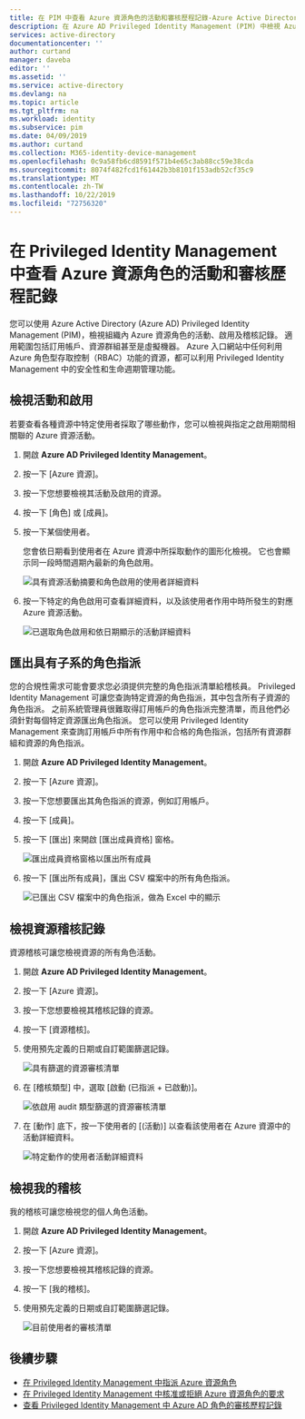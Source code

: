 ```yaml
---
title: 在 PIM 中查看 Azure 資源角色的活動和審核歷程記錄-Azure Active Directory |Microsoft Docs
description: 在 Azure AD Privileged Identity Management (PIM) 中檢視 Azure 資源角色的活動和稽核記錄。
services: active-directory
documentationcenter: ''
author: curtand
manager: daveba
editor: ''
ms.assetid: ''
ms.service: active-directory
ms.devlang: na
ms.topic: article
ms.tgt_pltfrm: na
ms.workload: identity
ms.subservice: pim
ms.date: 04/09/2019
ms.author: curtand
ms.collection: M365-identity-device-management
ms.openlocfilehash: 0c9a58fb6cd8591f571b4e65c3ab88cc59e38cda
ms.sourcegitcommit: 8074f482fcd1f61442b3b8101f153adb52cf35c9
ms.translationtype: MT
ms.contentlocale: zh-TW
ms.lasthandoff: 10/22/2019
ms.locfileid: "72756320"
---
```

# <a name="view-activity-and-audit-history-for-azure-resource-roles-in-privileged-identity-management"></a>在 Privileged Identity Management 中查看 Azure 資源角色的活動和審核歷程記錄

您可以使用 Azure Active Directory (Azure AD) Privileged Identity Management (PIM)，檢視組織內 Azure 資源角色的活動、啟用及稽核記錄。 適用範圍包括訂用帳戶、資源群組甚至是虛擬機器。 Azure 入口網站中任何利用 Azure 角色型存取控制（RBAC）功能的資源，都可以利用 Privileged Identity Management 中的安全性和生命週期管理功能。

## <a name="view-activity-and-activations"></a>檢視活動和啟用

若要查看各種資源中特定使用者採取了哪些動作，您可以檢視與指定之啟用期間相關聯的 Azure 資源活動。

1. 開啟 **Azure AD Privileged Identity Management**。

1. 按一下 [Azure 資源]。

1. 按一下您想要檢視其活動及啟用的資源。

1. 按一下 [角色] 或 [成員]。

1. 按一下某個使用者。

    您會依日期看到使用者在 Azure 資源中所採取動作的圖形化檢視。 它也會顯示同一段時間週期內最新的角色啟用。

    ![具有資源活動摘要和角色啟用的使用者詳細資料](media/azure-pim-resource-rbac/rbac-user-details.png)

1. 按一下特定的角色啟用可查看詳細資料，以及該使用者作用中時所發生的對應 Azure 資源活動。

    ![已選取角色啟用和依日期顯示的活動詳細資料](media/azure-pim-resource-rbac/rbac-user-resource-activity.png)

## <a name="export-role-assignments-with-children"></a>匯出具有子系的角色指派

您的合規性需求可能會要求您必須提供完整的角色指派清單給稽核員。 Privileged Identity Management 可讓您查詢特定資源的角色指派，其中包含所有子資源的角色指派。 之前系統管理員很難取得訂用帳戶的角色指派完整清單，而且他們必須針對每個特定資源匯出角色指派。 您可以使用 Privileged Identity Management 來查詢訂用帳戶中所有作用中和合格的角色指派，包括所有資源群組和資源的角色指派。

1. 開啟 **Azure AD Privileged Identity Management**。

1. 按一下 [Azure 資源]。

1. 按一下您想要匯出其角色指派的資源，例如訂用帳戶。

1. 按一下 [成員]。

1. 按一下 [匯出] 來開啟 [匯出成員資格] 窗格。

    ![匯出成員資格窗格以匯出所有成員](media/azure-pim-resource-rbac/export-membership.png)

1. 按一下 [匯出所有成員]，匯出 CSV 檔案中的所有角色指派。

    ![已匯出 CSV 檔案中的角色指派，做為 Excel 中的顯示](media/azure-pim-resource-rbac/export-csv.png)

## <a name="view-resource-audit-history"></a>檢視資源稽核記錄

資源稽核可讓您檢視資源的所有角色活動。

1. 開啟 **Azure AD Privileged Identity Management**。

1. 按一下 [Azure 資源]。

1. 按一下您想要檢視其稽核記錄的資源。

1. 按一下 [資源稽核]。

1. 使用預先定義的日期或自訂範圍篩選記錄。

    ![具有篩選的資源審核清單](media/azure-pim-resource-rbac/rbac-resource-audit.png)

1. 在 [稽核類型] 中，選取 [啟動 (已指派 + 已啟動)]。

    ![依啟用 audit 類型篩選的資源審核清單](media/azure-pim-resource-rbac/rbac-audit-activity.png)

1. 在 [動作] 底下，按一下使用者的 [(活動)] 以查看該使用者在 Azure 資源中的活動詳細資料。

    ![特定動作的使用者活動詳細資料](media/azure-pim-resource-rbac/rbac-audit-activity-details.png)

## <a name="view-my-audit"></a>檢視我的稽核

我的稽核可讓您檢視您的個人角色活動。

1. 開啟 **Azure AD Privileged Identity Management**。

1. 按一下 [Azure 資源]。

1. 按一下您想要檢視其稽核記錄的資源。

1. 按一下 [我的稽核]。

1. 使用預先定義的日期或自訂範圍篩選記錄。

    ![目前使用者的審核清單](media/azure-pim-resource-rbac/my-audit-time.png)

## <a name="next-steps"></a>後續步驟

- [在 Privileged Identity Management 中指派 Azure 資源角色](pim-resource-roles-assign-roles.md)
- [在 Privileged Identity Management 中核准或拒絕 Azure 資源角色的要求](pim-resource-roles-approval-workflow.md)
- [查看 Privileged Identity Management 中 Azure AD 角色的審核歷程記錄](pim-how-to-use-audit-log.md)
